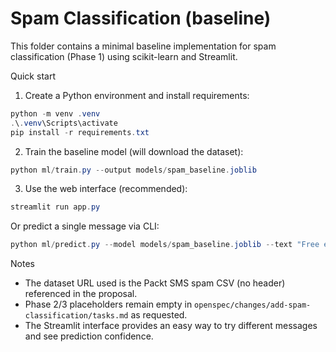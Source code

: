 # Spam Classification (baseline)

This folder contains a minimal baseline implementation for spam classification (Phase 1) using scikit-learn and Streamlit.

Quick start

1. Create a Python environment and install requirements:

```powershell
python -m venv .venv
.\.venv\Scripts\activate
pip install -r requirements.txt
```

2. Train the baseline model (will download the dataset):

```powershell
python ml/train.py --output models/spam_baseline.joblib
```

3. Use the web interface (recommended):

```powershell
streamlit run app.py
```

Or predict a single message via CLI:

```powershell
python ml/predict.py --model models/spam_baseline.joblib --text "Free entry in 2 a wkly comp to win"
```

Notes
- The dataset URL used is the Packt SMS spam CSV (no header) referenced in the proposal.
- Phase 2/3 placeholders remain empty in `openspec/changes/add-spam-classification/tasks.md` as requested.
- The Streamlit interface provides an easy way to try different messages and see prediction confidence.
